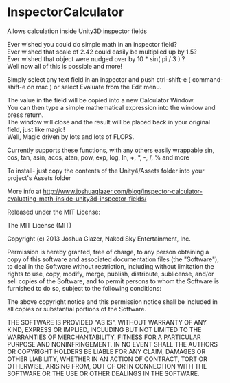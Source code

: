 InspectorCalculator
===================

Allows calculation inside Unity3D inspector fields

Ever wished you could do simple math in an inspector field?  
Ever wished that scale of 2.42 could easily be multiplied up by 1.5?  
Ever wished that object were nudged over by 10 * sin( pi / 3 ) ?  
Well now all of this is possible and more!

Simply select any text field in an inspector and push ctrl-shift-e ( command-shift-e on mac ) or select Evaluate from the Edit menu.

The value in the field will be copied into a new Calculator Window.  
You can then type a simple mathematical expression into the window and press return.  
The window will close and the result will be placed back in your original field, just like magic!  
Well, Magic driven by lots and lots of FLOPS.<br>

Currently supports these functions, with any others easily wrappable
sin, cos, tan, asin, acos, atan, pow, exp, log, ln, +, *, -, /, % and more

To install-
just copy the contents of the Unity4/Assets folder into your project's Assets folder

More info at http://www.joshuaglazer.com/blog/inspector-calculator-evaluating-math-inside-unity3d-inspector-fields/

Released under the MIT License:

The MIT License (MIT)

Copyright (c) 2013 Joshua Glazer, Naked Sky Entertainment, Inc.

Permission is hereby granted, free of charge, to any person obtaining a copy
of this software and associated documentation files (the "Software"), to deal
in the Software without restriction, including without limitation the rights
to use, copy, modify, merge, publish, distribute, sublicense, and/or sell
copies of the Software, and to permit persons to whom the Software is
furnished to do so, subject to the following conditions:

The above copyright notice and this permission notice shall be included in
all copies or substantial portions of the Software.

THE SOFTWARE IS PROVIDED "AS IS", WITHOUT WARRANTY OF ANY KIND, EXPRESS OR
IMPLIED, INCLUDING BUT NOT LIMITED TO THE WARRANTIES OF MERCHANTABILITY,
FITNESS FOR A PARTICULAR PURPOSE AND NONINFRINGEMENT. IN NO EVENT SHALL THE
AUTHORS OR COPYRIGHT HOLDERS BE LIABLE FOR ANY CLAIM, DAMAGES OR OTHER
LIABILITY, WHETHER IN AN ACTION OF CONTRACT, TORT OR OTHERWISE, ARISING FROM,
OUT OF OR IN CONNECTION WITH THE SOFTWARE OR THE USE OR OTHER DEALINGS IN
THE SOFTWARE.
